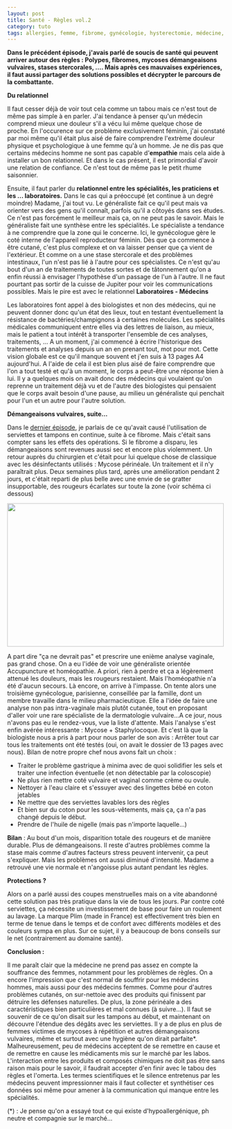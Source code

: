 ```yaml
---
layout: post
title: Santé - Règles vol.2
category: tuto
tags: allergies, femme, fibrome, gynécologie, hysterectomie, médecine, opération, règles, Réflexion, santé, serviettes, stase stercorale, tampons
---
```

**Dans le précédent épisode, j'avais parlé de soucis de santé qui peuvent arriver autour des règles : Polypes, fibromes, mycoses démangeaisons vulvaires, stases stercorales, .... Mais après ces mauvaises expériences, il faut aussi partager des solutions possibles et décrypter le parcours de la combattante.**

**Du relationnel**

Il faut cesser déjà de voir tout cela comme un tabou mais ce n'est tout de même pas simple à en parler. J'ai tendance à penser qu'un médecin comprend mieux une douleur s'il a vécu lui même quelque chose de proche. En l'occurence sur ce problème exclusivement féminin, j'ai constaté par moi même qu'il était plus aisé de faire comprendre l'extrème douleur physique et psychologique à une femme qu'à un homme. Je ne dis pas que certains médecins homme ne sont pas capable d'**empathie**&nbsp;mais cela aide à installer un bon relationnel. Et dans le cas présent, il est primordial d'avoir une relation de confiance. Ce n'est tout de même pas le petit rhume saisonnier.

Ensuite, il faut parler du **relationnel entre les spécialités, les praticiens et les ... laboratoires.** Dans le cas qui a préoccupé (et continue à un degré moindre) Madame, j'ai tout vu. Le généraliste fait ce qu'il peut mais va orienter vers des gens qu'il connaît, parfois qu'il a côtoyés dans ses études. Ce n'est pas forcément le meilleur mais ça, on ne peut pas le savoir. Mais le généraliste fait une synthèse entre les spécialités. Le spécialiste a tendance à ne comprendre que la zone qui le concerne. Ici, le gynécologue gère le coté interne de l'appareil reproducteur féminin. Dès que ça commence à être cutané, c'est plus complexe et on va laisser penser que ça vient de l'extérieur. Et comme on a une stase stercorale et des problèmes intestinaux, l'un n'est pas lié à l'autre pour ces spécialistes. Ce n'est qu'au bout d'un an de traitements de toutes sortes et de tâtonnement qu'on a enfin réussi à envisager l'hypothèse d'un passage de l'un à l'autre. Il ne faut pourtant pas sortir de la cuisse de Jupiter pour voir les communications possibles. Mais le pire est avec le relationnel **Laboratoires - Médecins**

Les laboratoires font appel à des biologistes et non des médecins, qui ne peuvent donner donc qu'un état des lieux, tout en testant éventuellement la résistance de bactéries/champignons à certaines molécules. Les spécialités médicales communiquent entre elles via des lettres de liaison, au mieux, mais le patient a tout intérêt à transporter l'ensemble de ces analyses, traitements, ... A un moment, j'ai commencé à écrire l'historique des traitements et analyses depuis un an en prenant tout, mot pour mot. Cette vision globale est ce qu'il manque souvent et j'en suis à 13 pages A4 aujourd'hui. A l'aide de cela il est bien plus aisé de faire comprendre que l'on a tout testé et qu'à un moment, le corps a peut-être une réponse bien à lui. Il y a quelques mois on avait donc des médecins qui voulaient qu'on reprenne un traitement déjà vu et de l'autre des biologistes qui pensaient que le corps avait besoin d'une pause, au milieu un généraliste qui penchait pour l'un et un autre pour l'autre solution.

**Démangeaisons vulvaires, suite...**

Dans le <a href="https://cheziceman.wordpress.com/2017/09/11/sante-regles-vol-1/">dernier épisode</a>, je parlais de ce qu'avait causé l'utilisation de serviettes et tampons en continue, suite à ce fibrome. Mais c'était sans compter sans les effets des opérations. Si le fibrome a disparu, les démangeaisons sont revenues aussi sec et encore plus violemment. Un retour auprès du chirurgien et c'était pour lui quelque chose de classique avec les désinfectants utilisés : Mycose périnéale. Un traitement et il n'y paraîtrait plus. Deux semaines plus tard, après une amélioration pendant 2 jours, et c'était reparti de plus belle avec une envie de se gratter insupportable, des rougeurs écarlates sur toute la zone (voir schéma ci dessous)

<img class="aligncenter size-full wp-image-21195" src="https://cheziceman.files.wordpress.com/2017/09/pelvius-e1505124597594.png" alt="" width="500" height="331">

A part dire "ça ne devrait pas" et prescrire une enième analyse vaginale, pas grand chose. On a eu l'idée de voir une généraliste orientée Accupuncture et homéopathie. A priori, rien à perdre et ça a légèrement attenué les douleurs, mais les rougeurs restaient. Mais l'homéopathie n'a été d'aucun secours. Là encore, on arrive à l'impasse. On tente alors une troisième gynécologue, parisienne, conseillée par la famille, dont un membre travaille dans le milieu pharmacieutique. Elle a l'idée de faire une analyse non pas intra-vaginale mais plutôt cutanée, tout en proposant d'aller voir une rare spécialiste de la dermatologie vulvaire...A ce jour, nous n'avons pas eu le rendez-vous, vue la liste d'attente. Mais l'analyse s'est enfin avérée intéressante : Mycose + Staphylocoque. Et c'est là que la biologiste nous a pris à part pour nous parler de son avis : Arrêter tout car tous les traitements ont été testés (oui, on avait le dossier de 13 pages avec nous). Bilan de notre propre chef nous avons fait un choix :

* Traiter le problème gastrique à minima avec de quoi solidifier les sels et traiter une infection éventuelle (et non détectable par la coloscopie)
* Ne plus rien mettre coté vulvaire et vaginal comme crème ou ovule.
* Nettoyer à l'eau claire et s'essuyer avec des lingettes bébé en coton jetables
* Ne mettre que des serviettes lavables lors des règles
* Et bien sur du coton pour les sous-vêtements, mais ça, ça n'a pas changé depuis le début.
* Prendre de l'huile de nigelle (mais pas n'importe laquelle...)

**Bilan** : Au bout d'un mois, disparition totale des rougeurs et de manière durable. Plus de démangeaisons. Il reste d'autres problèmes comme la stase mais comme d'autres facteurs stress peuvent intervenir, ça peut s'expliquer. Mais les problèmes ont aussi diminué d'intensité. Madame a retrouvé une vie normale et n'angoisse plus autant pendant les règles.&nbsp;

**Protections ?**

Alors on a parlé aussi des coupes menstruelles mais on a vite abandonné cette solution pas très pratique dans la vie de tous les jours. Par contre coté serviettes, ça nécessite un investissement de base pour faire un roulement au lavage. La marque Plim (made in France) est effectivement très bien en terme de tenue dans le temps et de confort avec différents modèles et des couleurs sympa en plus. Sur ce sujet, il y a beaucoup de bons conseils sur le net (contrairement au domaine santé).

**Conclusion :**

Il me paraît clair que la médecine ne prend pas assez en compte la souffrance des femmes, notamment pour les problèmes de règles. On a encore l'impression que c'est normal de souffrir pour les médecins hommes, mais aussi pour des médecins femmes. Comme pour d'autres problèmes cutanés, on sur-nettoie avec des produits qui finissent par détruire les défenses naturelles. De plus, la zone périnéale a des caractéristiques bien particulières et mal connues (à suivre...). Il faut se souvenir de ce qu'on disait sur les tampons au début, et maintenant on découvre l'étendue des dégâts avec les serviettes. Il y a de plus en plus de femmes victimes de mycoses à répétition et autres démangeaisons vulvaires, même et surtout avec une hygiène qu'on dirait parfaite*. Malheureusement, peu de médecins acceptent de se remettre en cause et de remettre en cause les médicaments mis sur le marché par les labos. L'interaction entre les produits et composés chimiques ne doit pas être sans raison mais pour le savoir, il faudrait accepter d'en finir avec le tabou des règles et l'omerta. Les termes scientifiques et le silence entretenus par les médecins peuvent impressionner mais il faut collecter et synthétiser ces données soi même pour amener à la communication qui manque entre les spécialités.

(*) : Je pense qu'on a essayé tout ce qui existe d'hypoallergénique, ph neutre et compagnie sur le marché...

&nbsp;
